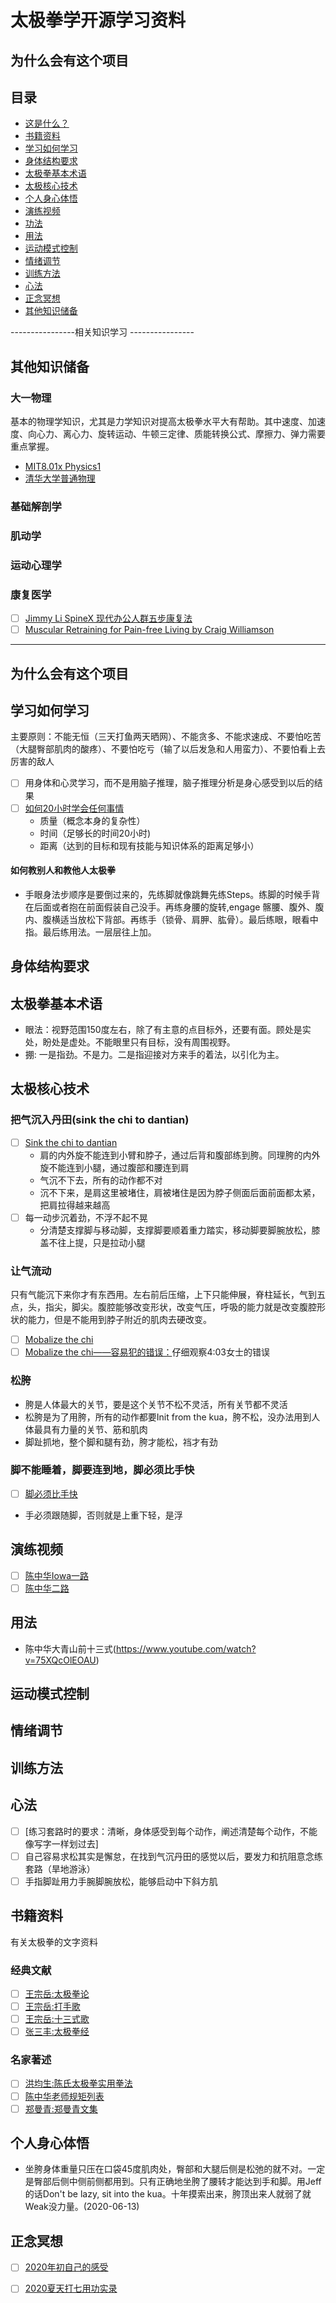 # 太极拳学开源学习资料


## 为什么会有这个项目




## 目录

- [这是什么？](#这是什么)
- [书籍资料](#书籍资料)
- [学习如何学习](#学习如何学习)
- [身体结构要求](#身体结构要求)
- [太极拳基本术语](#太极拳基本术语)
- [太极核心技术](#太极核心技术)
- [个人身心体悟](#个人身心体悟)
- [演练视频](演练视频)
- [功法](#功法)
- [用法](#用法)
- [运动模式控制](#运动模式控制)
- [情绪调节](#情绪调节)
- [训练方法](#训练方法)
- [心法](#心法)
- [正念冥想](#正念冥想)
- [其他知识储备](#其他知识储备)


----------------相关知识学习 ----------------

## 其他知识储备

### 大一物理
基本的物理学知识，尤其是力学知识对提高太极拳水平大有帮助。其中速度、加速度、向心力、离心力、旋转运动、牛顿三定律、质能转换公式、摩擦力、弹力需要重点掌握。

+ [MIT8.01x Physics1](https://www.youtube.com/watch?v=wWnfJ0-xXRE&list=PLyQSN7X0ro203puVhQsmCj9qhlFQ-As8e)
+ [清华大学普通物理](https://www.bilibili.com/video/av1085694/)

### 基础解剖学
### 肌动学
### 运动心理学
### 康复医学

- [ ] [Jimmy Li SpineX 现代办公人群五步康复法](https://www.youtube.com/watch?v=ijWQifcAwKk&list=PLzVnC1zkDH1CaG4iv2StRBeiPpZwbyg-4)
- [ ] [Muscular Retraining for Pain-free Living by Craig Williamson](https://www.amazon.com/Muscular-Retraining-Pain-Free-Living-Eliminating/dp/1590303679/ref=sr_1_1?crid=1Z3OMVXVXRFX&dchild=1&keywords=muscular+retraining+for+pain+free+living&qid=1589066859&sprefix=muscular+retra%2Caps%2C169&sr=8-1)

---

## 为什么会有这个项目


## 学习如何学习

主要原则：不能无恒（三天打鱼两天晒网）、不能贪多、不能求速成、不要怕吃苦（大腿臀部肌肉的酸疼）、不要怕吃亏（输了以后发急和人用蛮力）、不要怕看上去厉害的敌人

- [ ] 用身体和心灵学习，而不是用脑子推理，脑子推理分析是身心感受到以后的结果
- [ ] [如何20小时学会任何事情](https://www.youtube.com/watch?v=JcbbDsjvNO0)
  + 质量（概念本身的复杂性）
  + 时间（足够长的时间20小时)
  + 距离（达到的目标和现有技能与知识体系的距离足够小）

#### 如何教别人和教他人太极拳

+ 手眼身法步顺序是要倒过来的，先练脚就像跳舞先练Steps。练脚的时候手背在后面或者抱在前面假装自己没手。再练身腰的旋转,engage 髂腰、腹外、腹内、腹横适当放松下背部。再练手（锁骨、肩胛、肱骨）。最后练眼，眼看中指。最后练用法。一层层往上加。

## 身体结构要求

## 太极拳基本术语

+ 眼法：视野范围150度左右，除了有主意的点目标外，还要有面。顾处是实处，盼处是虚处。不能眼里只有目标，没有周围视野。
+ 掤: 一是指劲。不是力。二是指迎接对方来手的着法，以引化为主。

## 太极核心技术

### 把气沉入丹田(sink the chi to dantian)
- [ ] [Sink the chi to dantian](https://www.youtube.com/watch?v=C3Ucw2BfETQ)
  + 肩的内外旋不能连到小臂和脖子，通过后背和腹部练到胯。同理胯的内外旋不能连到小腿，通过腹部和腰连到肩
  + 气沉不下去，所有的动作都不对
  + 沉不下来，是肩这里被堵住，肩被堵住是因为脖子侧面后面前面都太紧，把肩拉得越来越高
- [ ] 每一动步沉着劲，不浮不起不晃
  + 分清楚支撑脚与移动脚，支撑脚要顺着重力踏实，移动脚要脚腕放松，膝盖不往上提，只是拉动小腿

### 让气流动

只有气能沉下来你才有东西用。左右前后压缩，上下只能伸展，脊柱延长，气到五点，头，指尖，脚尖。腹腔能够改变形状，改变气压，呼吸的能力就是改变腹腔形状的能力，但是不能用到脖子附近的肌肉去硬改变。
- [ ] [Mobalize the chi](https://www.youtube.com/watch?v=1uK5uETFIy0)
- [ ] [Mobalize the chi——容易犯的错误：](https://www.youtube.com/watch?v=fqr21SJlitg)仔细观察4:03女士的错误

### 松胯
  + 胯是人体最大的关节，要是这个关节不松不灵活，所有关节都不灵活
  + 松胯是为了用胯，所有的动作都要Init from the kua，胯不松，没办法用到人体最具有力量的关节、筋和肌肉
  + 脚趾抓地，整个脚和腿有劲，胯才能松，裆才有劲

### 脚不能睡着，脚要连到地，脚必须比手快

- [ ] [脚必须比手快](https://www.youtube.com/watch?v=1BsE8EvxgsI)
+ 手必须跟随脚，否则就是上重下轻，是浮

## 演练视频
- [ ] [陈中华Iowa一路](https://www.youtube.com/watch?v=gQwk7DiO5E8&list=PLRLk89yP6oHQH9MQg0pXxA_WNCCWRzXxn&index=11)
- [ ] [陈中华二路](https://www.youtube.com/watch?v=QYk4VUz23KE&list=PLRLk89yP6oHQH9MQg0pXxA_WNCCWRzXxn&index=8)
## 用法
+ 陈中华大青山前十三式(https://www.youtube.com/watch?v=75XQcOlEOAU)

## 运动模式控制

## 情绪调节

## 训练方法

## 心法

- [ ] [练习套路时的要求：清晰，身体感受到每个动作，阐述清楚每个动作，不能像写字一样划过去]
- [ ] 自己容易求松其实是懈怠，在找到气沉丹田的感觉以后，要发力和抗阻意念练套路（旱地游泳）
- [ ] 手指脚趾用力手腕脚腕放松，能够启动中下斜方肌

## 书籍资料

有关太极拳的文字资料

### 经典文献
- [ ] [王宗岳:太极拳论](https://zh.wikipedia.org/wiki/%E5%A4%AA%E6%A5%B5%E6%8B%B3%E8%AB%96)
- [ ] [王宗岳:打手歌]()
- [ ] [王宗岳:十三式歌]()
- [ ] [张三丰:太极拳经](https://www.douban.com/note/242509601/)
### 名家著述

- [ ] [洪均生:陈氏太极拳实用拳法]()
- [ ] [陈中华老师规矩列表](http://www.shiyongquanfa.cn/archives/3469)
- [ ] [郑曼青:郑曼青文集](https://zhuanlan.zhihu.com/p/70289608)

## 个人身心体悟
+ 坐胯身体重量只压在口袋45度肌肉处，臀部和大腿后侧是松弛的就不对。一定是臀部后侧中侧前侧都用到。只有正确地坐胯了腰转才能达到手和脚。用Jeff的话Don't be lazy, sit into the kua。十年摸索出来，胯顶出来人就弱了就Weak没力量。(2020-06-13)
## 正念冥想

- [ ] [2020年初自己的感受](http://josephxushen.com/blog/2020/6/10)
- [ ] [2020夏天打七用功实录](http://josephxushen.com/blog/daqi)




